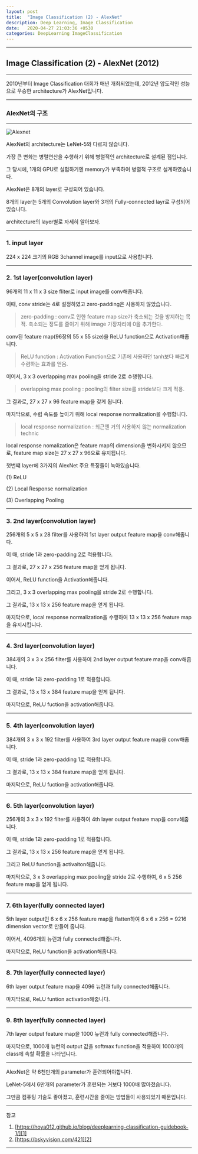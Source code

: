 ```yaml
---
layout: post
title:  "Image Classification (2) - AlexNet"
description: Deep Learning, Image Classification
date:   2020-04-27 21:03:36 +0530
categories: DeepLearning ImageClassification
---
```

---

## Image Classification (2) -  AlexNet (2012)

---

2010년부터 Image Classification 대회가 매년 개최되었는데, 2012년 압도적인 성능으로 우승한 architecture가 AlexNet입니다.

---

### AlexNet의 구조

---

![Alexnet](https://i.imgur.com/l7J6lvu.png)


AlexNet의 architecture는 LeNet-5와 다르지 않습니다.

가장 큰 변화는 병렬연산을 수행하기 위해 병렬적인 architecture로 설계된 점입니다.

그 당시에, 1개의 GPU로 실험하기엔 memory가 부족하여 병렬적 구조로 설계하였습니다.

AlexNet은 8개의 layer로 구성되어 있습니다.

8개의 layer는 5개의 Convolution layer와 3개의 Fully-connected layr로 구성되어 있습니다.

architecture의 layer별로 자세히 알아보자.

---

### 1. input layer

224 x 224 크기의 RGB 3channel image를 input으로 사용합니다.

---

### 2. 1st layer(convolution layer)

96개의 11 x 11 x 3 size fliter로 input image를 conv해줍니다.

이때, conv stride는 4로 설정하였고 zero-padding은 사용하지 않았습니다.

> zero-padding : conv로 인한 feature map size가 축소되는 것을 방지하는 목적. 축소되는 정도를 줄이기 위해 image 가장자리에 0을 추가한다.

conv된 feature map(96장의 55 x 55 size)을 ReLU function으로 Activation해줍니다.

> ReLU function : Activation Function으로 기존에 사용하던 tanh보다 빠르게 수렴하는 효과를 얻음.

이어서, 3 x 3 overlapping max pooling을 stride 2로 수행합니다.

> overlapping max pooling : pooling의 filter size를 stride보다 크게 적용.

그 결과로, 27 x 27 x 96 feature map을 갖게 됩니다.

마지막으로, 수렴 속도를 높이기 위해 local response normalization을 수행합니다.

> local response normalization : 최근엔 거의 사용하지 않는 normalization technic

local response nomalization은 feature map의 dimension을 변화시키지 않으므로, feature map size는 27 x 27 x 96으로 유지됩니다.

첫번쨰 layer에 3가지의 AlexNet 주요 특징들이 녹아있습니다.

(1) ReLU

(2) Local Response normalization

(3) Overlapping Pooling

---

### 3. 2nd layer(convolution layer)

256개의 5 x 5 x 28 filter를 사용하여 1st layer output feature map을 conv해줍니다.

이 때, stride 1과 zero-padding 2로 적용합니다.

그 결과로, 27 x 27 x 256 feature map을 얻게 됩니다.

이어서, ReLU function을 Activation해줍니다.

그리고, 3 x 3 overlapping max pooling을 stride 2로 수행합니다.

그 결과로, 13 x 13 x 256 feature map을 얻게 됩니다.

마지막으로, local response normalization을 수행하여 13 x 13 x 256 feature map을 유지시킵니다.

---

### 4. 3rd layer(convolution layer)

384개의 3 x 3 x 256 filter를 사용하여 2nd layer output feature map을 conv해줍니다.

이 때, stride 1과 zero-padding 1로 적용합니다.

그 결과로, 13 x 13 x 384 feature map을 얻게 됩니다.

마지막으로, ReLU fuction을 activation해줍니다.

---

### 5. 4th layer(convolution layer)

384개의 3 x 3 x 192 filter를 사용하여 3rd layer output feature map을 conv해줍니다.

이 때, stride 1과 zero-padding 1로 적용합니다.

그 결과로, 13 x 13 x 384 feature map을 얻게 됩니다.

마지막으로, ReLU fuction을 activation해줍니다.

---

### 6. 5th layer(convolution layer)

256개의 3 x 3 x 192 filter를 사용하여 4th layer output feature map을 conv해줍니다.

이 때, stride 1과 zero-padding 1로 적용합니다.

그 결과로, 13 x 13 x 256 feature map을 얻게 됩니다.

그리고 ReLU function을 activaiton해줍니다.

마지막으로, 3 x 3 overlapping max pooling을 stride 2로 수행하여, 6 x 5 256 feature map을 얻게 됩니다.

---

### 7. 6th layer(fully connected layer)

5th layer output인 6 x 6 x 256 feature map을 flatten하여 6 x 6 x 256 = 9216 dimension vector로 만들어 줍니다.

이어서, 4096개의 뉴런과 fully connected해줍니다.

마지막으로, ReLU function을 activation해줍니다.

---

### 8. 7th layer(fully connected layer)

6th layer output feature map을 4096 뉴런과 fully connected해줍니다.

마지막으로, ReLU funtion activation해줍니다.

---

### 9. 8th layer(fully connected layer)

7th layer output feature map을 1000 뉴런과 fully connected해줍니다.

마지막으로, 1000개 뉴런의 output 값을 softmax function을 적용하여 1000개의 class에 속할 확률을 나타냅니다.

---

AlexNet은 약 6천만개의 parameter가 훈련되어야합니다.

LeNet-5에서 6만개의 parameter가 훈련되는 거보다 1000배 많아졌습니다.

그만큼 컴퓨팅 기술도 좋아졌고, 훈련시간을 줄이는 방법들이 사용되었기 때문입니다.

---

참고
1. [https://hoya012.github.io/blog/deeplearning-classification-guidebook-1/][1]
2. [https://bskyvision.com/421][2]

---

[1]: https://hoya012.github.io/blog/deeplearning-classification-guidebook-1/
[2]: https://bskyvision.com/421
